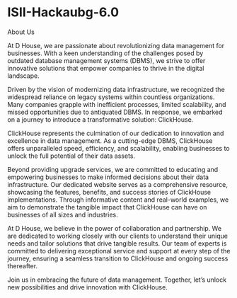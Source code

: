 # ISII-Hackaubg-6.0
About Us

At D House, we are passionate about revolutionizing data management for businesses. With a keen understanding of the challenges posed by outdated database management systems (DBMS), we strive to offer innovative solutions that empower companies to thrive in the digital landscape.

Driven by the vision of modernizing data infrastructure, we recognized the widespread reliance on legacy systems within countless organizations. Many companies grapple with inefficient processes, limited scalability, and missed opportunities due to antiquated DBMS. In response, we embarked on a journey to introduce a transformative solution: ClickHouse.

ClickHouse represents the culmination of our dedication to innovation and excellence in data management. As a cutting-edge DBMS, ClickHouse offers unparalleled speed, efficiency, and scalability, enabling businesses to unlock the full potential of their data assets.

Beyond providing upgrade services, we are committed to educating and empowering businesses to make informed decisions about their data infrastructure. Our dedicated website serves as a comprehensive resource, showcasing the features, benefits, and success stories of ClickHouse implementations. Through informative content and real-world examples, we aim to demonstrate the tangible impact that ClickHouse can have on businesses of all sizes and industries.

At D House, we believe in the power of collaboration and partnership. We are dedicated to working closely with our clients to understand their unique needs and tailor solutions that drive tangible results. Our team of experts is committed to delivering exceptional service and support at every step of the journey, ensuring a seamless transition to ClickHouse and ongoing success thereafter.

Join us in embracing the future of data management. Together, let’s unlock new possibilities and drive innovation with ClickHouse.
